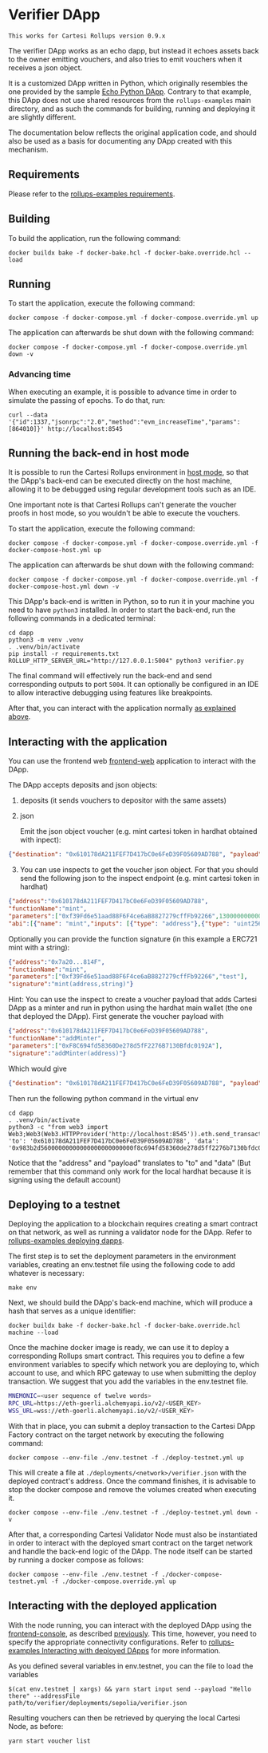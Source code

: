 # Verifier DApp

```
This works for Cartesi Rollups version 0.9.x
```

The verifier DApp works as an echo dapp, but instead it echoes assets back to the owner emitting vouchers, and also tries to emit vouchers when it receives a json object.

It is a customized DApp written in Python, which originally resembles the one provided by the sample [Echo Python DApp](https://github.com/cartesi/rollups-examples/tree/main/echo-python).
Contrary to that example, this DApp does not use shared resources from the `rollups-examples` main directory, and as such the commands for building, running and deploying it are slightly different.

The documentation below reflects the original application code, and should also be used as a basis for documenting any DApp created with this mechanism.

## Requirements

Please refer to the [rollups-examples requirements](https://github.com/cartesi/rollups-examples/tree/main/README.md#requirements).

## Building

To build the application, run the following command:

```shell
docker buildx bake -f docker-bake.hcl -f docker-bake.override.hcl --load
```

## Running

To start the application, execute the following command:

```shell
docker compose -f docker-compose.yml -f docker-compose.override.yml up
```

The application can afterwards be shut down with the following command:

```shell
docker compose -f docker-compose.yml -f docker-compose.override.yml down -v
```

### Advancing time

When executing an example, it is possible to advance time in order to simulate the passing of epochs. To do that, run:

```shell
curl --data '{"id":1337,"jsonrpc":"2.0","method":"evm_increaseTime","params":[864010]}' http://localhost:8545
```

## Running the back-end in host mode

It is possible to run the Cartesi Rollups environment in [host mode](https://github.com/cartesi/rollups-examples/tree/main/README.md#host-mode), so that the DApp's back-end can be executed directly on the host machine, allowing it to be debugged using regular development tools such as an IDE. 

One important note is that Cartesi Rollups can't generate the voucher proofs in host mode, so you wouldn't be able to execute the vouchers.

To start the application, execute the following command:
```shell
docker compose -f docker-compose.yml -f docker-compose.override.yml -f docker-compose-host.yml up
```

The application can afterwards be shut down with the following command:
```shell
docker compose -f docker-compose.yml -f docker-compose.override.yml -f docker-compose-host.yml down -v
```

This DApp's back-end is written in Python, so to run it in your machine you need to have `python3` installed.
In order to start the back-end, run the following commands in a dedicated terminal:

```shell
cd dapp
python3 -m venv .venv
. .venv/bin/activate
pip install -r requirements.txt
ROLLUP_HTTP_SERVER_URL="http://127.0.0.1:5004" python3 verifier.py
```

The final command will effectively run the back-end and send corresponding outputs to port `5004`.
It can optionally be configured in an IDE to allow interactive debugging using features like breakpoints.

After that, you can interact with the application normally [as explained above](#interacting-with-the-application).

## Interacting with the application

You can use the frontend web [frontend-web](https://github.com/lynoferraz/frontend-web-cartesi) application to interact with the DApp.

The DApp accepts deposits and json objects:
1. deposits (it sends vouchers to depositor with the same assets)
2. json 

   Emit the json object voucher (e.g. mint cartesi token in hardhat obtained with inpect): 
    
```json
{"destination": "0x610178dA211FEF7D417bC0e6FeD39F05609AD788", "payload": "0x40c10f19000000000000000000000000f39fd6e51aad88f6f4ce6ab8827279cfffb92266000000000000000000000000000000000000000000000000b469471f80140000"}
```
    
3. You can use inspects to get the voucher json object. For that you should send the following json to the inspect endpoint (e.g. mint cartesi token in hardhat)

```json
{"address":"0x610178dA211FEF7D417bC0e6FeD39F05609AD788",
"functionName":"mint",
"parameters":["0xf39Fd6e51aad88F6F4ce6aB8827279cffFb92266",13000000000000000000],
"abi":[{"name": "mint","inputs": [{"type": "address"},{"type": "uint256"}],"type": "function"}]}
```

   Optionally you can provide the function signature (in this example a ERC721 mint with a string):

```json
{"address":"0x7a20...814F",
"functionName":"mint",
"parameters":["0xf39Fd6e51aad88F6F4ce6aB8827279cffFb92266","test"],
"signature":"mint(address,string)"}
```

Hint: You can use the inspect to create a voucher payload that adds Cartesi DApp as a minter and run in python using the hardhat main wallet (the one that deployed the DApp). First generate the voucher payload with 

```json
{"address":"0x610178dA211FEF7D417bC0e6FeD39F05609AD788",
"functionName":"addMinter",
"parameters":["0xF8C694fd58360De278d5fF2276B7130Bfdc0192A"],
"signature":"addMinter(address)"}
```

Which would give

```json
{"destination": "0x610178dA211FEF7D417bC0e6FeD39F05609AD788", "payload": "0x983b2d56000000000000000000000000f8c694fd58360de278d5ff2276b7130bfdc0192a"}
```

Then run the following python command in the virtual env

```shell
cd dapp
. .venv/bin/activate
python3 -c "from web3 import Web3;Web3(Web3.HTTPProvider('http://localhost:8545')).eth.send_transaction({ 'to': '0x610178dA211FEF7D417bC0e6FeD39F05609AD788', 'data': '0x983b2d56000000000000000000000000f8c694fd58360de278d5ff2276b7130bfdc0192a'})"
```

Notice that the "address" and "payload" translates to "to" and "data" (But remember that this command only work for the local hardhat because it is signing using the default account)

## Deploying to a testnet

Deploying the application to a blockchain requires creating a smart contract on that network, as well as running a validator node for the DApp.
Refer to [rollups-examples deploying dapps](https://github.com/cartesi/rollups-examples#deploying-dapps).

The first step is to set the deployment parameters in the environment variables, creating an env.testnet file using the following code to add whatever is necessary:

```shell
make env
```

Next, we should build the DApp's back-end machine, which will produce a hash that serves as a unique identifier:

```shell
docker buildx bake -f docker-bake.hcl -f docker-bake.override.hcl machine --load
```

Once the machine docker image is ready, we can use it to deploy a corresponding Rollups smart contract. This requires you to define a few environment variables to specify which network you are deploying to, which account to use, and which RPC gateway to use when submitting the deploy transaction. We suggest that you add the variables in the env.testnet file.

```bash
MNEMONIC=<user sequence of twelve words>
RPC_URL=https://eth-goerli.alchemyapi.io/v2/<USER_KEY>
WSS_URL=wss://eth-goerli.alchemyapi.io/v2/<USER_KEY>
```

With that in place, you can submit a deploy transaction to the Cartesi DApp Factory contract on the target network by executing the following command:

```shell
docker compose --env-file ./env.testnet -f ./deploy-testnet.yml up
```

This will create a file at `./deployments/<network>/verifier.json` with the deployed contract's address.
Once the command finishes, it is advisable to stop the docker compose and remove the volumes created when executing it.

```shell
docker compose --env-file ./env.testnet -f ./deploy-testnet.yml down -v
```

After that, a corresponding Cartesi Validator Node must also be instantiated in order to interact with the deployed smart contract on the target network and handle the back-end logic of the DApp. The node itself can be started by running a docker compose as follows:

```shell
docker compose --env-file ./env.testnet -f ./docker-compose-testnet.yml -f ./docker-compose.override.yml up
```

## Interacting with the deployed application

With the node running, you can interact with the deployed DApp using the [frontend-console](https://github.com/cartesi/rollups-examples/tree/main/frontend-console), as described [previously](#interacting-with-the-application).
This time, however, you need to specify the appropriate connectivity configurations. Refer to [rollups-examples Interacting with deployed DApps](https://github.com/cartesi/rollups-examples#interacting-with-deployed-dapps) for more information.

As you defined several variables in env.testnet, you can the file to load the variables

```shell
$(cat env.testnet | xargs) && yarn start input send --payload "Hello there" --addressFile path/to/verifier/deployments/sepolia/verifier.json
```

Resulting vouchers can then be retrieved by querying the local Cartesi Node, as before:

```shell
yarn start voucher list
```
